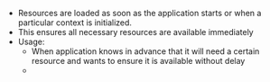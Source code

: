 - Resources are loaded as soon as the application starts or when a particular context is initialized. 
- This ensures all necessary resources are available immediately
- Usage:
	- When application knows in advance that it will need a certain resource and wants to ensure it is available without delay
	- 